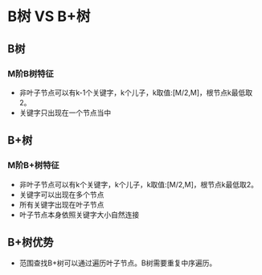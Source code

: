 # B树 VS B+树
## B树
### M阶B树特征
* 非叶子节点可以有k-1个关键字，k个儿子，k取值:[M/2,M]，根节点k最低取2。
* 关键字只出现在一个节点当中

## B+树
### M阶B+树特征
* 非叶子节点可以有k个关键字，k个儿子，k取值:[M/2,M]，根节点k最低取2。
* 关键字可以出现在多个节点
* 所有关键字出现在叶子节点
* 叶子节点本身依照关键字大小自然连接

## B+树优势
* 范围查找B+树可以通过遍历叶子节点。B树需要重复中序遍历。

